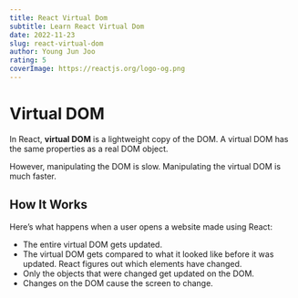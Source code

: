 ```yaml
---
title: React Virtual Dom
subtitle: Learn React Virtual Dom
date: 2022-11-23
slug: react-virtual-dom
author: Young Jun Joo
rating: 5
coverImage: https://reactjs.org/logo-og.png
---
```


# Virtual DOM
In React, **virtual DOM** is a lightweight copy of the DOM. A virtual DOM has the same properties as a real DOM object. 

However, manipulating the DOM is slow. Manipulating the virtual DOM is much faster.

## How It Works
Here’s what happens when a user opens a website made using React:

* The entire virtual DOM gets updated.
* The virtual DOM gets compared to what it looked like before it was updated. React figures out which elements have changed.
* Only the objects that were changed get updated on the DOM.
* Changes on the DOM cause the screen to change.




